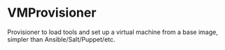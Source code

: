 # VMProvisioner
Provisioner to load tools and set up a virtual machine from a base image, simpler than Ansible/Salt/Puppet/etc.
